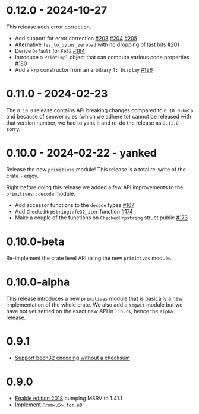 # 0.12.0 - 2024-10-27

This release adds error correction.

- Add support for error correction [#203](https://github.com/rust-bitcoin/rust-bech32/pull/203) [#204](https://github.com/rust-bitcoin/rust-bech32/pull/204) [#205](https://github.com/rust-bitcoin/rust-bech32/pull/205)
- Alternative `fes_to_bytes_zeropad` with no dropping of last bits [#201](https://github.com/rust-bitcoin/rust-bech32/pull/)
- Derive `Default` for `Fe32` [#184](https://github.com/rust-bitcoin/rust-bech32/pull/184/)
- Introduce a `PrintImpl` object that can compute various code properties [#180](https://github.com/rust-bitcoin/rust-bech32/pull/180)
- Add a `Hrp` constructor from an arbitrary `T: Display` [#196](https://github.com/rust-bitcoin/rust-bech32/pull/196)

# 0.11.0 - 2024-02-23

The `0.10.0` release contains API breaking changes compared to `0.10.0-beta` and because of semver
rules (which we adhere to) cannot be released with that version number, we had to yank it and re-do
the release as `0.11.0` - sorry.

# 0.10.0 - 2024-02-22 - yanked

Release the new `primitives` module! This release is a total re-write of the crate - enjoy.

Right before doing this release we added a few API improvements to the `primitives::decode` module:

- Add accessor functions to the `decode` types [#167](https://github.com/rust-bitcoin/rust-bech32/pull/167)
- Add `CheckedHrpstring::fe32_iter` function [#174](https://github.com/rust-bitcoin/rust-bech32/pull/174)
- Make a couple of the functions on `CheckedHrpstring` struct public [#173](https://github.com/rust-bitcoin/rust-bech32/pull/173)

# 0.10.0-beta

Re-implement the crate level API using the new `primitives` module.

# 0.10.0-alpha

This release introduces a new `primitives` module that is basically a new implementation of the
whole crate. We also add a `segwit` module but we have not yet settled on the exact new API in
`lib.rs`, hence the `alpha` release.

# 0.9.1

<!-- Woops, added to the API in a point release -->
- [Support bech32 encoding without a checksum](https://github.com/rust-bitcoin/rust-bech32/pull/66)

# 0.9.0

- [Enable edition 2018](https://github.com/rust-bitcoin/rust-bech32/pull/57) bumping MSRV to 1.41.1
- [Implement `From<u5> for u8`](https://github.com/rust-bitcoin/rust-bech32/pull/58)

